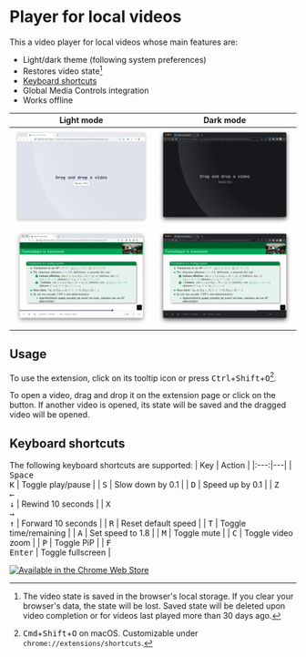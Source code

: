 # Player for local videos
This a video player for local videos whose main features are:
* Light/dark theme (following system preferences)
* Restores video state[^note]
* [Keyboard shortcuts](#keyboard-shortcuts)
* Global Media Controls integration
* Works offline

Light mode | Dark mode
:---------:|:--------:
![Welcome screen (light mode)](./screenshots/welcome-light.png) | ![Welcome screen (dark mode)](./screenshots/welcome-dark.png)
![Player (light mode)](./screenshots/player-light.png) | ![Player (dark mode)](./screenshots/player-dark.png)

## Usage
To use the extension, click on its tooltip icon or press <kbd>Ctrl</kbd>+<kbd>Shift</kbd>+<kbd>O</kbd>[^1].

To open a video, drag and drop it on the extension page or click on the button. If another video is opened, its state will be saved and the dragged video will be opened.

## Keyboard shortcuts
The following keyboard shortcuts are supported:
| Key | Action |
|:---:|---|
| <kbd>Space</kbd><br><kbd>K</kbd> | Toggle play/pause |
| <kbd>S</kbd> | Slow down by 0.1 |
| <kbd>D</kbd> | Speed up by 0.1 |
| <kbd>Z</kbd><br><kbd>&larr;</kbd><br><kbd>&darr;</kbd> | Rewind 10 seconds |
| <kbd>X</kbd><br><kbd>&rarr;</kbd><br><kbd>&uarr;</kbd> | Forward 10 seconds |
| <kbd>R</kbd> | Reset default speed |
| <kbd>T</kbd> | Toggle time/remaining |
| <kbd>A</kbd> | Set speed to 1.8 |
| <kbd>M</kbd> | Toggle mute |
| <kbd>C</kbd> | Toggle video zoom |
| <kbd>P</kbd> | Toggle PiP |
| <kbd>F</kbd><br><kbd>Enter</kbd> | Toggle fullscreen |

[![Available in the Chrome Web Store](https://user-images.githubusercontent.com/50383865/166124241-0a01a0b4-855a-44be-8f24-b823bb1ed7bd.png)](https://chrome.google.com/webstore/detail/player-for-local-videos/jobmoeleihhccoboiljgojnjkejppiih)

[^note]: The video state is saved in the browser's local storage. If you clear your browser's data, the state will be lost. Saved state will be deleted upon video completion or for videos last played more than 30 days ago.

[^1]: <kbd>Cmd</kbd>+<kbd>Shift</kbd>+<kbd>O</kbd> on macOS. Customizable under `chrome://extensions/shortcuts`.
